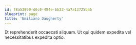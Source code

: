 ```yaml
---
id: f8a53890-d6c0-484e-bb33-4a7a13725ba5
blueprint: page
title: 'Emiliano Daugherty'
---
```

Et reprehenderit occaecati aliquam. Ut qui quidem expedita vel necessitatibus expedita optio.